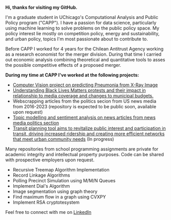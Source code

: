 **Hi, thanks for visiting my GitHub.**

I'm a graduate student in UChicago's Computational Analysis and Public Policy program ("CAPP"). I have a passion for data science, particularly using machine learning to solve problems on the public policy space. My policy interest lie mostly on competition policy, energy and sustainability, and urban policy, topics I'm most passionate about to contribute to.

Before CAPP I worked for 4 years for the Chilean Antitrust Agency working as a research economist for the merger division. During that time I carried out economic analysis combining theoretical and quantitative tools to asses the possible competitive effects of a proposed merger.

**During my time at CAPP I've worked at the following projects:**

- [Computer Vision project on predicting Pneumonia from X-Ray Image](https://github.com/JPMartinezClaeys/30254-pneumoniacs)
- [Understanding Black Lives Matters protests and their impact in relationship to media coverage and changes to municipal budgets.](https://github.com/JPMartinezClaeys/30122-project-protest)
- Webscrapping articles from the politics secion from US news media from 2016-2023 (repository is expected to be public soon, available upon request)
- [Topic modelling and sentiment analysis on news articles from news media politics section](https://github.com/meganhmoore/LingoQuartet)
- [Transit planning tool aims to revitalize public interest and participation in transit, driving increased ridership and creating more efficient networks that meet urban community needs](https://github.com/uchicago-capp-30320/RouteRangers) (In progress)

Many repositories from school programming assignments are private for academic integrity and intellectual property purposes. Code can be shared with prospective employers upon request.
- Recursive Treemap Algorithm Implementation
- Record Linkage Algorithms
- Polling Precinct Simulation using M/M/N Queues
- Implement Dial's Algorithm
- Image segmentation using graph theory
- Find maximum flow in a graph using CVXPY
- Implement RSA cryptotesystem

Feel free to connect with me on [LinkedIn](https://www.linkedin.com/in/jp-martinez-claeys/)
<!--
**JPMartinezClaeys/JPMartinezClaeys** is a ✨ _special_ ✨ repository because its `README.md` (this file) appears on your GitHub profile.

Here are some ideas to get you started:

- 🔭 I’m currently working on ...
- 🌱 I’m currently learning ...
- 👯 I’m looking to collaborate on ...
- 🤔 I’m looking for help with ...
- 💬 Ask me about ...
- 📫 How to reach me: ...
- 😄 Pronouns: ...
- ⚡ Fun fact: ...
-->
